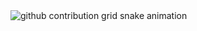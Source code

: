 <picture>
  <source media="(prefers-color-scheme: dark)" srcset="https://raw.githubusercontent.com/YHT-C/Computer408/output/github-contribution-grid-snake-dark.svg">
  <source media="(prefers-color-scheme: light)" srcset="https://raw.githubusercontent.com/YHT-C/Computer408/output/github-contribution-grid-snake.svg">
  <img alt="github contribution grid snake animation" src="https://raw.githubusercontent.com/YHT-C/Computer408/output/github-contribution-grid-snake.svg">
</picture>
